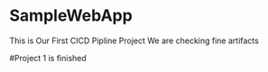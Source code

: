 # SampleWebApp

This is Our First CICD Pipline Project
We are checking fine artifacts

#Project 1 is finished

